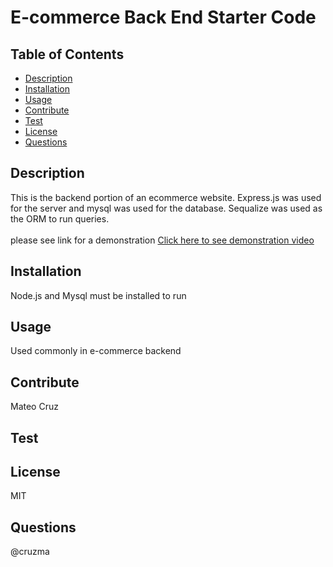 # E-commerce Back End Starter Code

  ## Table of Contents
  - [Description](#description)
  - [Installation](#installation)
  - [Usage](#usage)
  - [Contribute](#contribute)
  - [Test](#test)
  - [License](#license)
  - [Questions](#questions)

  ## Description
  This is the backend portion of an ecommerce website. Express.js was used for the server and mysql was used for the database. Sequalize was used as the ORM to run queries.<br/>
  <br/>
  please see link for a demonstration
  [Click here to see demonstration video](https://drive.google.com/file/d/1GVMFhumDVYbLX4bdQGzifKz556U1wJgN/view)

  ## Installation
  Node.js and Mysql must be  installed to run

  ## Usage
  Used commonly in e-commerce backend

  ## Contribute
  Mateo Cruz

  ## Test
  

  ## License
  MIT

  ## Questions
  @cruzma</br>